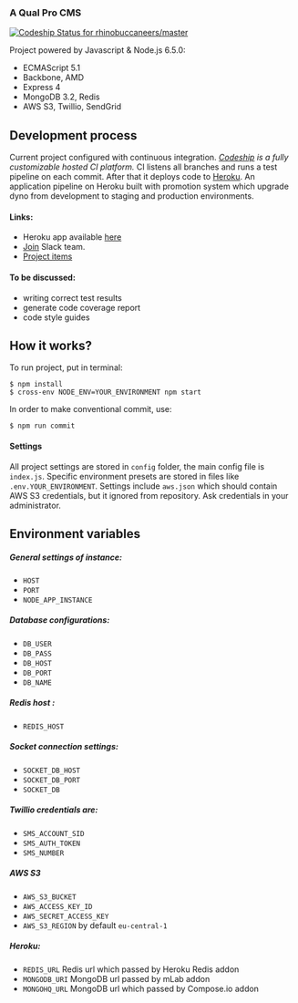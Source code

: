 ### A Qual Pro CMS

[ ![Codeship Status for rhinobuccaneers/master](https://codeship.com/projects/d26237f0-7138-0134-8443-66707d799ba6/status?branch=master)](https://github.com/rhinobuccaneers/qualpro)

Project powered by Javascript & Node.js 6.5.0:
- ECMAScript 5.1
- Backbone, AMD
- Express 4
- MongoDB 3.2, Redis
- AWS S3, Twillio, SendGrid

## Development process

Current project configured with continuous integration. *[Codeship](https://codeship.com/) is a fully customizable hosted CI platform.*
CI listens all branches and runs a test pipeline on each commit. After that it deploys code to [Heroku](https://www.heroku.com/).
An application pipeline on Heroku built with promotion system which upgrade dyno from development to staging and production environments.

#### Links:
 - Heroku app available [here](https://qualpro.herokuapp.com/)
 - [Join](https://foxtrappteam.slack.com) Slack team.
 - [Project items](https://drive.google.com/open?id=0Bx8qXOKRvi2adXJiT2ZwRUdVdXM)


#### To be discussed:
 - writing correct test results
 - generate code coverage report
 - code style guides

## How it works?

To run project, put in terminal:
```
$ npm install
$ cross-env NODE_ENV=YOUR_ENVIRONMENT npm start
```

In order to make conventional commit, use:
```
$ npm run commit
```

#### Settings

All project settings are stored in `config` folder, the main config file is `index.js`.
Specific environment presets are stored in files like `.env.YOUR_ENVIRONMENT`.
Settings include `aws.json` which should contain AWS S3 credentials, but it ignored from repository.
Ask credentials in your administrator.

## Environment variables

##### General settings of instance:
 - `HOST`
 - `PORT`
 - `NODE_APP_INSTANCE`

##### Database configurations:
 - `DB_USER`
 - `DB_PASS`
 - `DB_HOST`
 - `DB_PORT`
 - `DB_NAME`

##### Redis host :
 - `REDIS_HOST`

##### Socket connection settings:
 - `SOCKET_DB_HOST`
 - `SOCKET_DB_PORT`
 - `SOCKET_DB`

##### Twillio credentials are:
 - `SMS_ACCOUNT_SID`
 - `SMS_AUTH_TOKEN`
 - `SMS_NUMBER`
 
##### AWS S3
 - `AWS_S3_BUCKET`
 - `AWS_ACCESS_KEY_ID`
 - `AWS_SECRET_ACCESS_KEY`
 - `AWS_S3_REGION` by default `eu-central-1`

##### Heroku:
 - `REDIS_URL` Redis url which passed by Heroku Redis addon
 - `MONGODB_URI` MongoDB url passed by mLab addon
 - `MONGOHQ_URL` MongoDB url which passed by Compose.io addon
